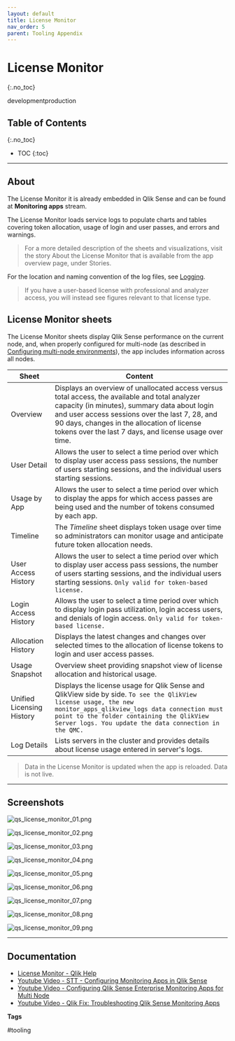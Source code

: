 ```yaml
---
layout: default
title: License Monitor
nav_order: 5
parent: Tooling Appendix
---
```


# License Monitor
{:.no_toc}

<span class="label dev">development</span><span class="label prod">production</span>


## Table of Contents
{:.no_toc}

* TOC
{:toc}

-------------------------

## About

The License Monitor it is already embedded in Qlik Sense and can be found at **Monitoring apps** stream.

The License Monitor loads service logs to populate charts and tables covering token allocation, usage of login and user passes, and errors and warnings.

>For a more detailed description of the sheets and visualizations, visit the story About the License Monitor that is available from the app overview page, under Stories.

For the location and naming convention of the log files, see [Logging](https://help.qlik.com/en-US/sense-admin/Subsystems/DeployAdministerQSE/Content/Sense_DeployAdminister/QSEoW/Deploy_QSEoW/Server-Logging.htm).

>If you have a user-based license with professional and analyzer access, you will instead see figures relevant to that license type.

## License Monitor sheets

The License Monitor sheets display Qlik Sense performance on the current node, and, when properly configured for multi-node (as described in [Configuring multi-node environments](https://help.qlik.com/en-US/sense-admin/Subsystems/DeployAdministerQSE/Content/Sense_DeployAdminister/QSEoW/Administer_QSEoW/Monitoring_QSEoW/Configure-monitoring-apps.htm#Configuring)), the app includes information across all nodes.



Sheet | Content
---------|----------
Overview | Displays an overview of unallocated access versus total access, the available and total analyzer capacity (in minutes), summary data about login and user access sessions over the last 7, 28, and 90 days, changes in the allocation of license tokens over the last 7 days, and license usage over time.
User Detail | Allows the user to select a time period over which to display user access pass sessions, the number of users starting sessions, and the individual users starting sessions.
Usage by App | Allows the user to select a time period over which to display the apps for which access passes are being used and the number of tokens consumed by each app.
Timeline | The _Timeline_ sheet displays token usage over time so administrators can monitor usage and anticipate future token allocation needs.
User Access History | Allows the user to select a time period over which to display user access pass sessions, the number of users starting sessions, and the individual users starting sessions. ```Only valid for token-based license.```
Login Access History | Allows the user to select a time period over which to display login pass utilization, login access users, and denials of login access. ```Only valid for token-based license.```
Allocation History | Displays the latest changes and changes over selected times to the allocation of license tokens to login and user access passes.
Usage Snapshot | Overview sheet providing snapshot view of license allocation and historical usage.
Unified Licensing History | Displays the license usage for Qlik Sense and QlikView side by side. ```To see the QlikView license usage, the new monitor_apps_qlikview_logs data connection must point to the folder containing the QlikView Server logs. You update the data connection in the QMC.```
Log Details | Lists servers in the cluster and provides details about license usage entered in server's logs.

>Data in the License Monitor is updated when the app is reloaded. Data is not live.
 -------------------------

## Screenshots

![qs_license_monitor_01.png](images/qs_license_monitor_01.png)

![qs_license_monitor_02.png](images/qs_license_monitor_02.png)

![qs_license_monitor_03.png](images/qs_license_monitor_03.png)

![qs_license_monitor_04.png](images/qs_license_monitor_04.png)

![qs_license_monitor_05.png](images/qs_license_monitor_05.png)

![qs_license_monitor_06.png](images/qs_license_monitor_06.png)

![qs_license_monitor_07.png](images/qs_license_monitor_07.png)

![qs_license_monitor_08.png](images/qs_license_monitor_08.png)

![qs_license_monitor_09.png](images/qs_license_monitor_09.png)

-------------------------

## Documentation

* [License Monitor - Qlik Help](https://help.qlik.com/en-US/sense-admin/Subsystems/DeployAdministerQSE/Content/Sense_DeployAdminister/QSEoW/Administer_QSEoW/Monitoring_QSEoW/License-monitor-app.htm)
* [Youtube Video - STT - Configuring Monitoring Apps in Qlik Sense](https://youtube.com/watch?v=_WywE9AXnvs)
* [Youtube Video - Configuring Qlik Sense Enterprise Monitoring Apps for Multi Node](https://youtube.com/watch?v=ycGESqJME3E)
* [Youtube Video - Qlik Fix: Troubleshooting Qlik Sense Monitoring Apps](https://youtube.com/watch?v=ulZw6_ZJ_ek&t=23s)

**Tags**

#tooling

&nbsp;